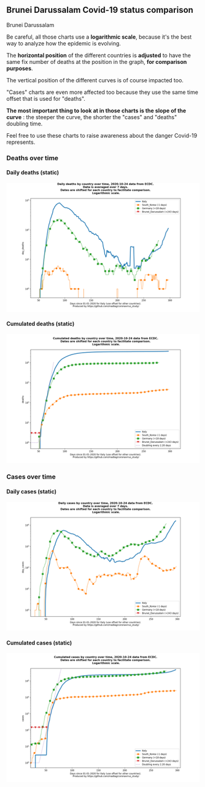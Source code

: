 ## Brunei Darussalam Covid-19 status comparison 

Brunei Darussalam



Be careful, all those charts use a **logarithmic scale**, because it's the best way to analyze how the epidemic is evolving.
 
The **horizontal position** of the different countries is **adjusted** to have the same fix number of deaths at the position in the graph, **for comparison purposes**.

The vertical position of the different curves is of course impacted too.

"Cases" charts are even more affected too because they use the same time offset that is used for "deaths".

**The most important thing to look at in those charts is the slope of the curve** : the steeper the curve, the shorter the "cases" and "deaths" doubling time.

Feel free to use these charts to raise awareness about the danger Covid-19 represents. 


 
### Deaths over time
 
#### Daily deaths (static)
![Brunei Darussalam covid-19 daily deaths static chart](https://raw.githubusercontent.com/madlag/coronavirus_study/master/notebooks/graphs/2020-10-24/countries/Brunei_Darussalam/2020-10-24_Brunei_Darussalam_day_deaths.png "Brunei Darussalam covid-19 day_deaths static chart")   
 
#### Cumulated deaths (static)
![Brunei Darussalam covid-19 cumulated deaths static chart](https://raw.githubusercontent.com/madlag/coronavirus_study/master/notebooks/graphs/2020-10-24/countries/Brunei_Darussalam/2020-10-24_Brunei_Darussalam_deaths.png "Brunei Darussalam covid-19 deaths static chart")   

 
### Cases over time
 
#### Daily cases (static)
![Brunei Darussalam covid-19 daily cases static chart](https://raw.githubusercontent.com/madlag/coronavirus_study/master/notebooks/graphs/2020-10-24/countries/Brunei_Darussalam/2020-10-24_Brunei_Darussalam_day_cases.png "Brunei Darussalam covid-19 day_cases static chart")   
 
#### Cumulated cases (static)
![Brunei Darussalam covid-19 cumulated cases static chart](https://raw.githubusercontent.com/madlag/coronavirus_study/master/notebooks/graphs/2020-10-24/countries/Brunei_Darussalam/2020-10-24_Brunei_Darussalam_cases.png "Brunei Darussalam covid-19 cases static chart")   

